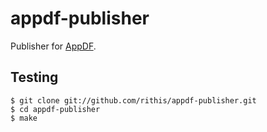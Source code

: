 # appdf-publisher

Publisher for [AppDF](https://github.com/onepf/AppDF).

## Testing

```shell
$ git clone git://github.com/rithis/appdf-publisher.git
$ cd appdf-publisher
$ make
```
